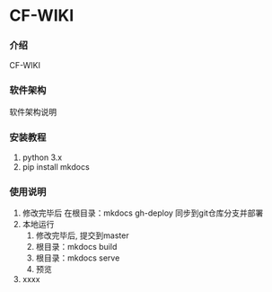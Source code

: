 # CF-WIKI

### 介绍
CF-WIKI 

### 软件架构
软件架构说明


### 安装教程

1.  python 3.x
2.  pip install mkdocs

### 使用说明

1.  修改完毕后 在根目录：mkdocs gh-deploy 同步到git仓库分支并部署
2.  本地运行
    1. 修改完毕后, 提交到master
    2. 根目录：mkdocs build
    3. 根目录：mkdocs serve
    4. 预览
3.  xxxx

